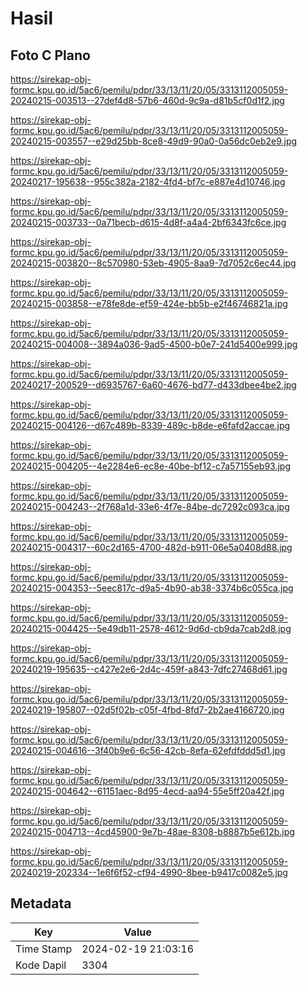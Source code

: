 # Hasil

## Foto C Plano

https://sirekap-obj-formc.kpu.go.id/5ac6/pemilu/pdpr/33/13/11/20/05/3313112005059-20240215-003513--27def4d8-57b6-460d-9c9a-d81b5cf0d1f2.jpg

https://sirekap-obj-formc.kpu.go.id/5ac6/pemilu/pdpr/33/13/11/20/05/3313112005059-20240215-003557--e29d25bb-8ce8-49d9-90a0-0a56dc0eb2e9.jpg

https://sirekap-obj-formc.kpu.go.id/5ac6/pemilu/pdpr/33/13/11/20/05/3313112005059-20240217-195638--955c382a-2182-4fd4-bf7c-e887e4d10746.jpg

https://sirekap-obj-formc.kpu.go.id/5ac6/pemilu/pdpr/33/13/11/20/05/3313112005059-20240215-003733--0a71becb-d615-4d8f-a4a4-2bf6343fc6ce.jpg

https://sirekap-obj-formc.kpu.go.id/5ac6/pemilu/pdpr/33/13/11/20/05/3313112005059-20240215-003820--8c570980-53eb-4905-8aa9-7d7052c6ec44.jpg

https://sirekap-obj-formc.kpu.go.id/5ac6/pemilu/pdpr/33/13/11/20/05/3313112005059-20240215-003858--e78fe8de-ef59-424e-bb5b-e2f46746821a.jpg

https://sirekap-obj-formc.kpu.go.id/5ac6/pemilu/pdpr/33/13/11/20/05/3313112005059-20240215-004008--3894a036-9ad5-4500-b0e7-241d5400e999.jpg

https://sirekap-obj-formc.kpu.go.id/5ac6/pemilu/pdpr/33/13/11/20/05/3313112005059-20240217-200529--d6935767-6a60-4676-bd77-d433dbee4be2.jpg

https://sirekap-obj-formc.kpu.go.id/5ac6/pemilu/pdpr/33/13/11/20/05/3313112005059-20240215-004126--d67c489b-8339-489c-b8de-e6fafd2accae.jpg

https://sirekap-obj-formc.kpu.go.id/5ac6/pemilu/pdpr/33/13/11/20/05/3313112005059-20240215-004205--4e2284e6-ec8e-40be-bf12-c7a57155eb93.jpg

https://sirekap-obj-formc.kpu.go.id/5ac6/pemilu/pdpr/33/13/11/20/05/3313112005059-20240215-004243--2f768a1d-33e6-4f7e-84be-dc7292c093ca.jpg

https://sirekap-obj-formc.kpu.go.id/5ac6/pemilu/pdpr/33/13/11/20/05/3313112005059-20240215-004317--60c2d165-4700-482d-b911-06e5a0408d88.jpg

https://sirekap-obj-formc.kpu.go.id/5ac6/pemilu/pdpr/33/13/11/20/05/3313112005059-20240215-004353--5eec817c-d9a5-4b90-ab38-3374b6c055ca.jpg

https://sirekap-obj-formc.kpu.go.id/5ac6/pemilu/pdpr/33/13/11/20/05/3313112005059-20240215-004425--5e49db11-2578-4612-9d6d-cb9da7cab2d8.jpg

https://sirekap-obj-formc.kpu.go.id/5ac6/pemilu/pdpr/33/13/11/20/05/3313112005059-20240219-195635--c427e2e6-2d4c-459f-a843-7dfc27468d61.jpg

https://sirekap-obj-formc.kpu.go.id/5ac6/pemilu/pdpr/33/13/11/20/05/3313112005059-20240219-195807--02d5f02b-c05f-4fbd-8fd7-2b2ae4166720.jpg

https://sirekap-obj-formc.kpu.go.id/5ac6/pemilu/pdpr/33/13/11/20/05/3313112005059-20240215-004616--3f40b9e6-6c56-42cb-8efa-62efdfddd5d1.jpg

https://sirekap-obj-formc.kpu.go.id/5ac6/pemilu/pdpr/33/13/11/20/05/3313112005059-20240215-004642--61151aec-8d95-4ecd-aa94-55e5ff20a42f.jpg

https://sirekap-obj-formc.kpu.go.id/5ac6/pemilu/pdpr/33/13/11/20/05/3313112005059-20240215-004713--4cd45900-9e7b-48ae-8308-b8887b5e612b.jpg

https://sirekap-obj-formc.kpu.go.id/5ac6/pemilu/pdpr/33/13/11/20/05/3313112005059-20240219-202334--1e6f6f52-cf94-4990-8bee-b9417c0082e5.jpg


## Metadata

| Key        | Value               |
| ---------- | ------------------- |
| Time Stamp | 2024-02-19 21:03:16 |
| Kode Dapil | 3304                |



